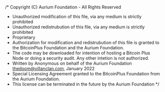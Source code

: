 /* Copyright (C) Aurium Foundation - All Rights Reserved
 * Unauthorized modification of this file, via any medium is strictly prohibited
 * Unauthorized redistrubution of this file, via any medium is strictly prohibited
 * Proprietary 
 * Authorization for modification and redistrubution of this file is granted to the BitcoinPlus Foundation and the Aurium Foundation.
 * The code may be downloaded for intention of hosting a Bitcoin Plus Node or doing a security audit. Any other intetion is not authorized.
 * Written by Anonymous on behalf of the Aurium Foundation <thedoom@villanclan.com>, January 2022
 * Special Licensing Agreement granted to the BitcoinPlus Foundation from the Aurium Foundation.
 * This license can be terminated in the future by the Aurium Foundation
 */
